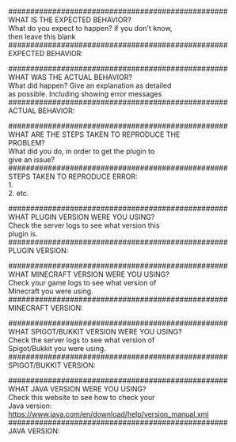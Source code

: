 ##################################################  
WHAT IS THE EXPECTED BEHAVIOR?  
What do you expect to happen? if you don't know,  
then leave this blank  
##################################################  
EXPECTED BEHAVIOR:  
>>  

##################################################  
WHAT WAS THE ACTUAL BEHAVIOR?  
What did happen? Give an explanation as detailed  
as possible. Including showing error messages  
##################################################  
ACTUAL BEHAVIOR:  
>>  

##################################################  
WHAT ARE THE STEPS TAKEN TO REPRODUCE THE  
PROBLEM?  
What did you do, in order to get the plugin to  
give an issue?  
##################################################  
STEPS TAKEN TO REPRODUCE ERROR:  
1.  
2. 
etc.  

##################################################  
WHAT PLUGIN VERSION WERE YOU USING?  
Check the server logs to see what version this  
plugin is.  
##################################################  
PLUGIN VERSION:  
>>  

##################################################  
WHAT MINECRAFT VERSION WERE YOU USING?  
Check your game logs to see what version of  
Minecraft you were using.  
##################################################  
MINECRAFT VERSION:  
>>  

##################################################  
WHAT SPIGOT/BUKKIT VERSION WERE YOU USING?  
Check the server logs to see what version of  
Spigot/Bukkit you were using.  
##################################################  
SPIGOT/BUKKIT VERSION:  
>>  

##################################################  
WHAT JAVA VERSION WERE YOU USING?  
Check this website to see how to check your  
Java version:  
https://www.java.com/en/download/help/version_manual.xml  
##################################################  
JAVA VERSION:  
>>  
